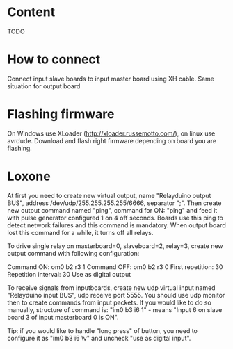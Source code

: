 # Content

TODO

# How to connect

Connect input slave boards to input master board using XH cable. Same situation for output board


# Flashing firmware

On Windows use XLoader (http://xloader.russemotto.com/), on linux use avrdude. Download and flash right firmware depending on board you are flashing.


# Loxone

At first you need to create new virtual output, name "Relayduino output BUS", address /dev/udp/255.255.255.255/6666, separator ";". Then create new output command named "ping", command for ON: "ping"
and feed it with pulse generator configured 1 on 4 off seconds. Boards use this ping to detect network failures and this command is mandatory. When output board lost this command
for a while, it turns off all relays.

To drive single relay on masterboard=0, slaveboard=2, relay=3, create new output command with following configuration:

Command ON: om0 b2 r3 1
Command OFF: om0 b2 r3 0
First repetition: 30
Repetition interval: 30
Use as digital output

To receive signals from inputboards, create new udp virtual input named "Relayduino input BUS", udp receive port 5555. You should use udp monitor then to create commands from input packets.
If you would like to do so manually, structure of command is:
"im0 b3 i6 1" - means "Input 6 on slave board 3 of input masterboard 0 is ON".

Tip: if you would like to handle "long press" of button, you need to configure it as "im0 b3 i6 \v" and uncheck "use as digital input".
